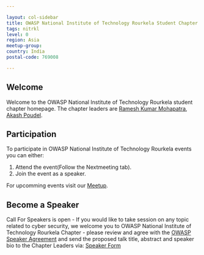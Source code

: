 ```yaml
---

layout: col-sidebar
title: OWASP National Institute of Technology Rourkela Student Chapter
tags: nitrkl
level: 0
region: Asia
meetup-group: 
country: India
postal-code: 769008

---
```


## Welcome
Welcome to the OWASP National Institute of Technology Rourkela student chapter homepage. The chapter leaders are <a href="mailto:ramesh.kumarmohapatra@owasp.org">Ramesh Kumar Mohapatra</a>, <a href="mailto:akash.poudel@owasp.org">Akash Poudel</a>.

## Participation
To participate in OWASP National Institute of Technology Rourkela events you can either:
1. Attend the event(Follow the Nextmeeting tab).
2. Join the event as a speaker.

For upcomming events visit our [Meetup](https://owasp.org/www-chapter-National-Institute-of-Technology-Rourkela/#).
<h2>Become a Speaker</h2>

Call For Speakers is open - If you would like to take session on any topic related to cyber security, we welcome you to OWASP National Institute of Technology Rourkela Chapter - please review and agree with the [OWASP Speaker Agreement](https://www.owasp.org/index.php/Speaker_Agreement) and send the proposed talk title, abstract and speaker bio to the Chapter Leaders via:
[Speaker Form](https://forms.gle/V328S8J8yFgpF7mD8)
